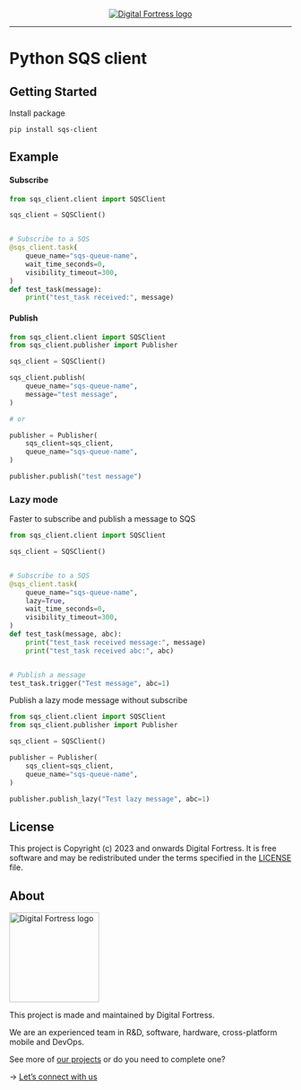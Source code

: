 <p align="center">
  <a href="https://www.digitalfortress.dev/">
    <picture>
      <source media="(prefers-color-scheme: dark)" srcset="https://instalent-bucket-s3.s3.ap-southeast-1.amazonaws.com/logo/Digital+Fortress+-+Logo.png">
      <img alt="Digital Fortress logo" src="https://instalent-bucket-s3.s3.ap-southeast-1.amazonaws.com/logo/Digital+Fortress+-+Logo.png">
    </picture>    
  </a>
</p>

---

# Python SQS client

## Getting Started

Install package
```commandline
pip install sqs-client
```

## Example

#### Subscribe

```python
from sqs_client.client import SQSClient

sqs_client = SQSClient()


# Subscribe to a SQS
@sqs_client.task(
    queue_name="sqs-queue-name",
    wait_time_seconds=0,
    visibility_timeout=300,
)
def test_task(message):
    print("test_task received:", message)
```

#### Publish
```python
from sqs_client.client import SQSClient
from sqs_client.publisher import Publisher

sqs_client = SQSClient()

sqs_client.publish(
    queue_name="sqs-queue-name",
    message="test message",
)

# or

publisher = Publisher(
    sqs_client=sqs_client,
    queue_name="sqs-queue-name",
)

publisher.publish("test message")
```

### Lazy mode

Faster to subscribe and publish a message to SQS

```python
from sqs_client.client import SQSClient

sqs_client = SQSClient()


# Subscribe to a SQS
@sqs_client.task(
    queue_name="sqs-queue-name",
    lazy=True,
    wait_time_seconds=0,
    visibility_timeout=300,
)
def test_task(message, abc):
    print("test_task received message:", message)
    print("test_task received abc:", abc)


# Publish a message
test_task.trigger("Test message", abc=1)
```

Publish a lazy mode message without subscribe

```python
from sqs_client.client import SQSClient
from sqs_client.publisher import Publisher

sqs_client = SQSClient()

publisher = Publisher(
    sqs_client=sqs_client,
    queue_name="sqs-queue-name",
)

publisher.publish_lazy("Test lazy message", abc=1)
```

## License

This project is Copyright (c) 2023 and onwards Digital Fortress. It is free software and may be redistributed under the terms specified in the [LICENSE] file.

[LICENSE]: /LICENSE

## About
<a href="https://www.digitalfortress.dev/">
  <picture>
    <source media="(prefers-color-scheme: dark)" srcset="https://instalent-bucket-s3.s3.ap-southeast-1.amazonaws.com/logo/Digital+Fortress+-+Logo.png">
    <img alt="Digital Fortress logo" src="https://instalent-bucket-s3.s3.ap-southeast-1.amazonaws.com/logo/Digital+Fortress+-+Logo.png" width="160">
  </picture>
</a>

This project is made and maintained by Digital Fortress.

We are an experienced team in R&D, software, hardware, cross-platform mobile and DevOps.

See more of [our projects][projects] or do you need to complete one?

-> [Let’s connect with us][website]

[projects]: https://github.com/digitalfortress-dev
[website]: https://www.digitalfortress.dev

